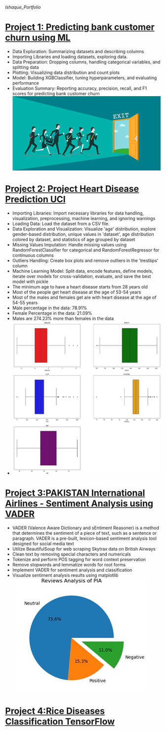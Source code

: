*Ishaque_Portfolio*
# [Project 1: Predicting bank customer churn using ML](https://www.kaggle.com/code/ishaquealidad/bank-churn-xgb-classifier-ipynb)

* Data Exploration: Summarizing datasets and describing columns
* Importing Libraries and loading datasets, exploring data.
* Data Preparation: Dropping columns, handling categorical variables, and splitting data
* Plotting: Visualizing data distribution and count plots
* Model: Building XGBClassifier, tuning hyperparameters, and evaluating performance
* Evaluation Summary: Reporting accuracy, precision, recall, and F1 scores for predicting bank customer churn
![](https://github.com/eshaque5830/Ishaque_Portfolio/blob/main/images/174948746-5dc3418a-8296-4cc8-9561-f8f12ca9a0a4.png)

# [Project 2: Project Heart Disease Prediction UCI](https://www.kaggle.com/code/ishaquealidad/heart-disease-prediction-uci-ipynb)

* Importing Libraries: Import necessary libraries for data handling, visualization, preprocessing, machine learning, and ignoring warnings
* Loading Data: Load the dataset from a CSV file.
* Data Exploration and Visualization: Visualize 'age' distribution, explore gender-based distribution, unique values in 'dataset', age distribution colored by dataset, and statistics of age grouped by dataset
* Missing Values Imputation: Handle missing values using RandomForestClassifier for categorical and RandomForestRegressor for continuous columns
* Outliers Handling: Create box plots and remove outliers in the 'trestbps' column
* Machine Learning Model: Split data, encode features, define models, iterate over models for cross-validation, evaluate, and save the best model with pickle
* The minimum age to have a heart disease starts from 28 years old
* Most of the people get heart disease at the age of 53-54 years
* Most of the males and females get are with heart disease at the age of 54-55 years
* Male percentage in the data: 78.91%
* Female Percentage in the data: 21.09%
* Males are 274.23% more than females in the data
* ![](https://github.com/eshaque5830/Ishaque_Portfolio/blob/main/images/__results___48_0.png)
# [Project 3:PAKISTAN International Airlines - Sentiment Analysis using VADER](https://www.kaggle.com/code/ishaquealidad/sentiment-analysis-vader-ipynb/edit)
* VADER (Valence Aware Dictionary and sEntiment Reasoner) is a method that determines the sentiment of a piece of text, such as a sentence or paragraph. VADER is a pre-built, lexicon-based sentiment analysis tool designed for social media text
* Utilize BeautifulSoup for web scraping Skytrax data on British Airways
* Clean text by removing special characters and numericals
* Tokenize and perform POS tagging for word context preservation
* Remove stopwords and lemmatize words for root forms
* Implement VADER for sentiment analysis and classification
* Visualize sentiment analysis results using matplotlib
![](https://github.com/eshaque5830/Ishaque_Portfolio/blob/main/images/pia.JPG)
# [Project 4:Rice Diseases Classification TensorFlow](https://github.com/eshaque5830/Deeplearning_Projects)




